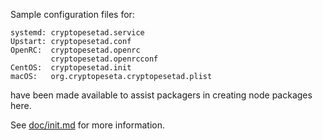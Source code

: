 Sample configuration files for:
```
systemd: cryptopesetad.service
Upstart: cryptopesetad.conf
OpenRC:  cryptopesetad.openrc
         cryptopesetad.openrcconf
CentOS:  cryptopesetad.init
macOS:   org.cryptopeseta.cryptopesetad.plist
```
have been made available to assist packagers in creating node packages here.

See [doc/init.md](../../doc/init.md) for more information.
